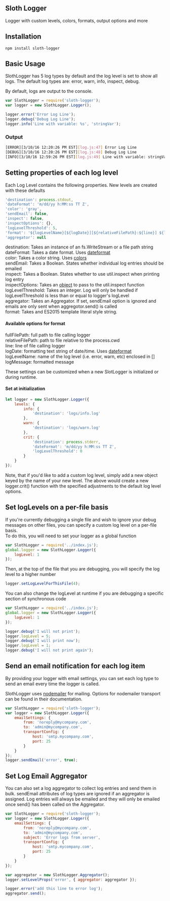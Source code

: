 ## Sloth Logger
Logger with custom levels, colors, formats, output options and more

## Installation

    npm install sloth-logger


## Basic Usage
SlothLogger has 5 log types by default and the log level is set to show all logs. The default log types are:
error, warn, info, inspect, debug.

By default, logs are output to the console.

```javascript
var SlothLogger = require('sloth-logger');
var logger = new SlothLogger.Logger();

logger.error('Error Log Line');
logger.debug('Debug Log Line');
logger.info('Line with variable: %s', 'stringVar');
```
### Output

```bash
[ERROR][3/10/16 12:20:26 PM EST][log.js:47] Error Log Line
[DEBUG][3/10/16 12:20:26 PM EST][log.js:48] Debug Log Line
[INFO][3/10/16 12:59:26 PM EST][log.js:49] Line with variable: stringVar
```

## Setting properties of each log level
Each Log Level contains the following properties. New levels are created with these defaults

```javascript
'destination': process.stdout,
'dateFormat': 'm/dd/yy h:MM:ss TT Z',
'color': 'gray',
'sendEmail': false,
'inspect': false,
'inspectOptions': {},
'logLevelThreshold': 5,
'format': '${logLevelName}[${logDate}][${relativeFilePath}:${line}] ${logMessage}',
'aggregator': null  
```

destination: Takes an instance of an fs.WriteStream or a file path string   
dateFormat: Takes a date format. Uses [dateformat](https://www.npmjs.com/package/dateformat)   
color: Takes a color string. Uses [colors](https://www.npmjs.com/package/colors)   
sendEmail: Takes a Boolean. States whether individual log entries should be emailed   
inspect: Takes a Boolean. States whether to use util.inspect when printing log entry   
inspectOptions: Takes an [object](https://nodejs.org/dist/latest-v4.x/docs/api/util.html#util_util_inspect_object_options) to pass to the util.inspect function   
logLevelThreshold: Takes an integer. Log will only be handled if logLevelThreshold is less than or equal to logger's logLevel      
aggregator: Takes an Aggregator. If set, sendEmail option is ignored and emails are only sent when aggregotor.send() is called    
format: Takes and ES2015 template literal style string.   

#### Available options for format
fullFilePath: full path to file calling logger   
relativeFilePath: path to file relative to the process.cwd   
line: line of file calling logger   
logDate: formatting text string of date/time. Uses [dateformat](https://www.npmjs.com/package/dateformat)   
logLevelName: name of the log level (i.e. error, warn, etc) enclosed in []   
logMessage: formatted message   

These settings can be customized when a new SlotLogger is initialized or during runtime. 
#### Set at initialization

```javascript
let logger = new SlothLogger.Logger({
    levels: {
        info: {
            'destination': 'logs/info.log'
        },
        warn: {
            'destination': 'logs/warn.log'
        },
        crit: {
            'destination': process.stderr,
            'dateFormat': 'm/dd/yy h:MM:ss TT Z',
            'logLevelThreshold': 0
        }
    }
});
```
Note, that if you'd like to add a custom log level, simply add a new object keyed by the name of your new level. The above would create a new logger.crit() function with the specified adjustments to the default log level options.   
    
## Set logLevels on a per-file basis
If you're currently debugging a single file and wish to ignore your debug messages on other files, you can specify a custom log level on a per-file basis.   
To do this, you will need to set your logger as a global function

```javascript
var SlothLogger = require('../index.js');
global.logger = new SlothLogger.Logger({
	logLevel: 1
});
```

Then, at the top of the file that you are debugging, you will specify the log level to a higher number

```javascript
logger.setLogLevelForThisFile(4);
```

You can also change the logLevel at runtime if you are debugging a specific section of synchronous code

```javascript
var SlothLogger = require('../index.js');
global.logger = new SlothLogger.Logger({
	logLevel: 1
});

logger.debug('I will not print');
logger.logLevel = 5;
logger.debug('I will print now');
logger.logLevel = 1;
logger.debug('I will not print again');
```

    
## Send an email notification for each log item
By providing your logger with email settings, you can set each log type to send an email every time the logger is called.

SlothLogger uses [nodemailer](https://www.npmjs.com/package/nodemailer) for mailing. Options for nodemailer transport can be found in their documentation.

```javascript
var SlothLogger = require('sloth-logger');
var logger = new SlothLogger.Logger({
	emailSettings: {   
        from: 'noreply@mycompany.com',
        to: 'admin@mycompany.com',
        transportConfig: {
            host: 'smtp.mycompany.com',
            port: 25
        }
    }
});
logger.sendEmail('error', true);
```

## Set Log Email Aggregator
You can also set a log aggregator to collect log entries and send them in bulk. sendEmail attributes of log types are ignored if an aggregator is assigned. Log entries will always be emailed and they will only be emailed once send() has been called on the Aggregator.

```javascript
var SlothLogger = require('sloth-logger');
var logger = new SlothLogger.Logger({
	emailSettings: {   
        from: 'noreply@mycompany.com',
        to: 'admin@mycompany.com',
        subject: 'Error logs from server',
        transportConfig: {
            host: 'smtp.mycompany.com',
            port: 25
        }
    }
});

var aggregator = new SlothLogger.Aggregator();
logger.setLevelProps('error', { aggregator: aggregator });

logger.error('add this line to error log');
aggregator.send();
```
